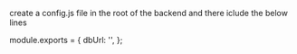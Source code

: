create a config.js file in the root of the backend and there iclude the below lines

module.exports = {
    dbUrl: '',
};

